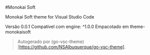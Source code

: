 #Monokai Soft

Monokai Soft theme for Visual Studio Code

Versão 0.0.1
Compatível com engine: ^1.0.0
Empacotado em theme-monokaisoft

> Autogerado por (go-vsc-theme)[https://github.com/NSAlbuquerque/go-vsc-theme].